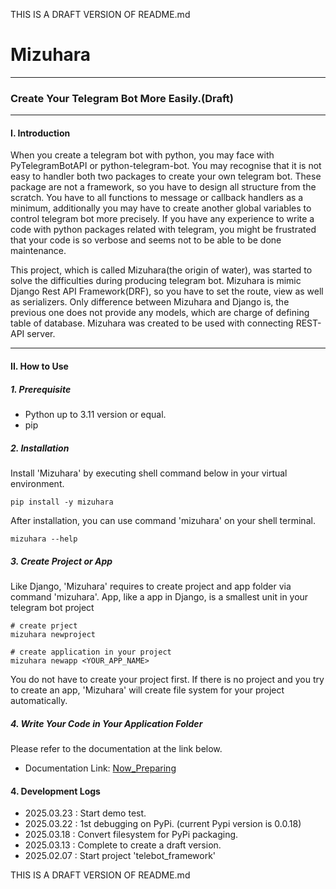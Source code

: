 THIS IS A DRAFT VERSION OF README.md

# Mizuhara

---

### Create Your Telegram Bot More Easily.(Draft)

---

#### I. Introduction

When you create a telegram bot with python, you may face with PyTelegramBotAPI or python-telegram-bot.
You may recognise that it is not easy to handler both two packages to create your own telegram bot.
These package are not a framework, so you have to design all structure from the scratch. 
You have to all functions to message or callback handlers as a minimum, 
additionally you may have to create another global variables to control telegram bot more precisely.
If you have any experience to write a code with python packages related with telegram, 
you might be frustrated that your code is so verbose and seems not to be able to be done maintenance.

This project, which is called Mizuhara(the origin of water), was started to solve the difficulties during producing telegram bot.
Mizuhara is mimic Django Rest API Framework(DRF), so you have to set the route, view as well as serializers.
Only difference between Mizuhara and Django is, the previous one does not provide any models, which are charge of defining table of database.
Mizuhara was created to be used with connecting REST-API server.

---

#### II. How to Use

##### 1. Prerequisite

* Python up to 3.11 version or equal.
* pip

##### 2. Installation

Install 'Mizuhara' by executing shell command below in your virtual environment.

```commandline
pip install -y mizuhara
```

After installation, you can use command 'mizuhara' on your shell terminal.

```commandline
mizuhara --help
```

##### 3. Create Project or App

Like Django, 'Mizuhara' requires to create project and app folder via command 'mizuhara'.
App, like a app in Django, is a smallest unit in your telegram bot project

```commandline
# create prject
mizuhara newproject

# create application in your project
mizuhara newapp <YOUR_APP_NAME>
```
You do not have to create your project first. 
If there is no project and you try to create an app, 'Mizuhara' will create file system for your project automatically.

##### 4. Write Your Code in Your Application Folder

Please refer to the documentation at the link below.

* Documentation Link: <a href="#"> Now_Preparing </a>


#### 4. Development Logs

* 2025.03.23 : Start demo test.
* 2025.03.22 : 1st debugging on PyPi. (current Pypi version is 0.0.18)
* 2025.03.18 : Convert filesystem for PyPi packaging.
* 2025.03.13 : Complete to create a draft version.
* 2025.02.07 : Start project 'telebot_framework'


THIS IS A DRAFT VERSION OF README.md
